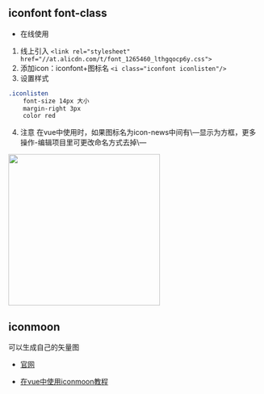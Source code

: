 ## iconfont  font-class
- 在线使用
1. 线上引入
```<link rel="stylesheet" href="//at.alicdn.com/t/font_1265460_lthgqocp6y.css">```
2. 添加icon：iconfont+图标名
```<i class="iconfont iconlisten"/>```
3. 设置样式
```css
.iconlisten
	font-size 14px 大小
	margin-right 3px
	color red 
```

4. 注意
在vue中使用时，如果图标名为icon-news中间有\—显示为方框，更多操作-编辑项目里可更改命名方式去掉\—
<img src='/articles/css/8.png' width=300px>


## iconmoon
可以生成自己的矢量图

- [官网](https://icomoon.io/app/#/select/font)

- [在vue中使用iconmoon教程](https://www.cnblogs.com/chinabin1993/p/8185398.html)